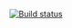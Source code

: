 [![Build status](https://ci.appveyor.com/api/projects/status/yh2r62ux948ti4a2?svg=true)](https://ci.appveyor.com/project/Yumetsuki11/aqa-homework6-1)
